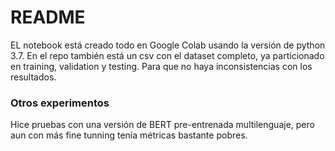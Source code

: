 # README
EL notebook está creado todo en Google Colab usando la versión de python 3.7.
En el repo también está un csv con el dataset completo, ya particionado en training, validation y testing. Para que no haya inconsistencias con los resultados.

### Otros experimentos
Hice pruebas con una versión de BERT pre-entrenada multilenguaje, pero aun con más fine tunning tenía métricas bastante pobres. 
